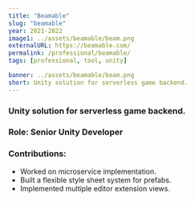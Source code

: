 ```yaml
---
title: "Beamable"
slug: "beamable"
year: 2021-2022
image1: ../assets/beamable/beam.png
externalURL: https://beamable.com/
permalink: /professional/beamable/
tags: [professional, tool, unity]

banner: ../assets/beamable/beam.png
short: Unity solution for serverless game backend.
---
```


### Unity solution for serverless game backend.

### Role: **Senior Unity Developer**

### Contributions:
* Worked on microservice implementation.
* Built a flexible style sheet system for prefabs.
* Implemented multiple editor extension views.